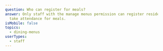 ```yaml
---
question: Who can register for meals?
answer: Only staff with the manage menus permission can register residents and
  take attendance for meals.
isMobile: false
topics:
  - dining-menus
userTypes:
  - staff
---
```

